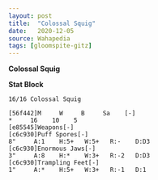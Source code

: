 ```yaml
---
layout: post
title:  "Colossal Squig"
date:   2020-12-05
source: Wahapedia
tags: [gloomspite-gitz]
---
```


**Colossal Squig**

**Stat Block**
```
16/16 Colossal Squig
```

```
[56f442]M     W     B     Sa    [-]
*     16    10    5     
[e85545]Weapons[-]
[c6c930]Puff Spores[-]
8"     A:1    H:5+   W:5+   R:-    D:D3  
[c6c930]Enormous Jaws[-]
3"     A:8    H:*    W:3+   R:-2   D:D3  
[c6c930]Trampling Feet[-]
1"     A:*    H:5+   W:3+   R:-1   D:1   
```


